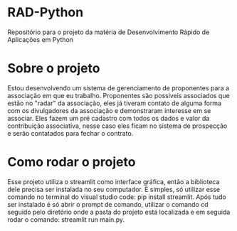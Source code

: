 # RAD-Python
Repositório para o projeto da matéria de Desenvolvimento Rápido de Aplicações em Python

# Sobre o projeto
Estou desenvolvendo um sistema de gerenciamento de proponentes para a associação em que eu trabalho. Proponentes são possíveis associados que estão no "radar" da associação, eles já tiveram contato de alguma forma com os divulgadores da associação e demonstraram interesse em se associar. Eles fazem um pré cadastro com todos os dados e valor da contribuição associativa, nesse caso eles ficam no sistema de prospecção e serão contatados para fechar o contrato.

# Como rodar o projeto
Esse projeto utiliza o streamlit como interface gráfica, então a biblioteca dele precisa ser instalada no seu computador. É simples, só utilizar esse comando no terminal do visual studio code: pip install streamlit. Após tudo ser instalado é só abrir o prompt de comando, utilizar o comando cd seguido pelo diretório onde a pasta do projeto está localizada e em seguida rodar o comando: streamlit run main.py.
